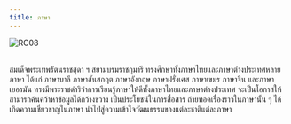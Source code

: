 ```yaml
---
title: ภาษา
---
```


![RC08](http://sirindhorn.net/hrh_new/images/Lang1.jpg)
<br>
<br>

<p>
<dd>    </dd>สมเด็จพระเทพรัตนราชสุดา ฯ สยามบรมราชกุมารี ทรงศึกษาทั้งภาษาไทยและภาษาต่างประเทศหลายภาษา ได้แก่ ภาษาบาลี ภาษาสันสกฤต ภาษาอังกฤษ ภาษาฝรั่งเศส ภาษาเขมร ภาษาจีน และภาษาเยอรมัน ทรงมีพระราชดำริว่าการเรียนรู้ภาษาให้ดีทั้งภาษาไทยและภาษาต่างประเทศ จะเป็นโอกาสให้สามารถค้นคว้าหาข้อมูลได้กว้างขวาง เป็นประโยชน์ในการสื่อสาร ถ่ายทอดเรื่องราวในภาษานั้น ๆ ได้ เกิดความเชี่ยวชาญในภาษา นำไปสู่ความเข้าใจวัฒนธรรมของแต่ละชาติแต่ละภาษา
</p>
